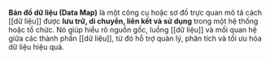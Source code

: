 **Bản đồ dữ liệu (Data Map)** là một công cụ hoặc sơ đồ trực quan mô tả cách [[dữ liệu]] được **lưu trữ, di chuyển, liên kết và sử dụng** trong một hệ thống hoặc tổ chức. Nó giúp hiểu rõ nguồn gốc, luồng [[dữ liệu]] và mối quan hệ giữa các thành phần [[dữ liệu]], từ đó hỗ trợ quản lý, phân tích và tối ưu hóa dữ liệu hiệu quả.